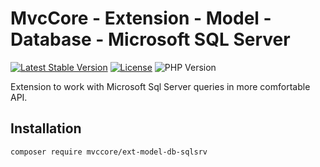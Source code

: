# MvcCore - Extension - Model - Database - Microsoft SQL Server

[![Latest Stable Version](https://img.shields.io/badge/Stable-v5.3.0-brightgreen.svg?style=plastic)](https://github.com/mvccore/ext-model-db-sqlsrv/releases)
[![License](https://img.shields.io/badge/License-BSD%203-brightgreen.svg?style=plastic)](https://mvccore.github.io/docs/mvccore/5.0.0/LICENSE.md)
![PHP Version](https://img.shields.io/badge/PHP->=5.4-brightgreen.svg?style=plastic)

Extension to work with Microsoft Sql Server queries in more comfortable API.

## Installation
```shell
composer require mvccore/ext-model-db-sqlsrv
```